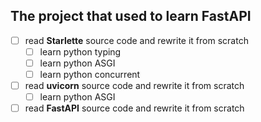 ## The project that used to learn FastAPI

- [ ] read **Starlette** source code and rewrite it from scratch
  - [ ] learn python typing
  - [ ] learn python ASGI
  - [ ] learn python concurrent
- [ ] read **uvicorn** source code and rewrite it from scratch
  - [ ] learn python ASGI
- [ ] read **FastAPI** source code and rewrite it from scratch